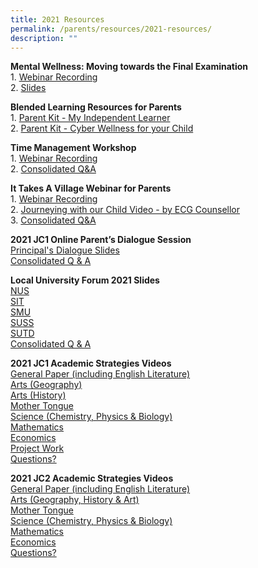 ```yaml
---
title: 2021 Resources
permalink: /parents/resources/2021-resources/
description: ""
---
```



<p><strong>Mental Wellness: Moving towards the Final Examination<br /></strong>1.&nbsp;<a href="https://vimeo.com/586551728/133797efab" target="_blank" rel="noopener">Webinar Recording</a><br />2.&nbsp;<a href="https://standrewsjc-moe-edu-sg-admin.cwp.sg/qql/slot/u674/revamp2021/parents/resources/Moving%20towards%20the%20Final%20Examination/moving%20towards%20%20year%20end%20examinations%203.pdf" target="_blank" rel="noopener">Slides</a></p>
<p><strong>Blended Learning Resources for Parents<br /></strong>1.&nbsp;<a href="https://standrewsjc-moe-edu-sg-admin.cwp.sg/qql/slot/u674/revamp2021/parents/resources/Blended%20Learning%20Resources%20for%20Parents/MOE%20resource%20for%20BL_my-independent-learner.pdf" target="_blank" rel="noopener">Parent Kit - My Independent Learner</a><br />2.&nbsp;<a href="https://standrewsjc-moe-edu-sg-admin.cwp.sg/qql/slot/u674/revamp2021/parents/resources/Blended%20Learning%20Resources%20for%20Parents/MOE%20resource%20for%20BL_cyber-wellness-for-your-child.pdf" target="_blank" rel="noopener">Parent Kit - Cyber Wellness for your Child</a></p>
<p><strong>Time Management Workshop<br /></strong>1.&nbsp;<a href="https://vimeo.com/558453672/0da90037d4" target="_blank" rel="noopener">Webinar Recording</a><br />2.&nbsp;<a href="https://standrewsjc-moe-edu-sg-admin.cwp.sg/qql/slot/u674/revamp2021/parents/resources/Time%20Management%20Workshop/QnA_for_PSG_Workshop_edited_final.pdf" target="_blank" rel="noopener">Consolidated Q&amp;A</a></p>
<p><strong>It Takes A Village Webinar for Parents<br /></strong>1.&nbsp;<a href="https://vimeo.com/543488246/9162ea07de" target="_blank" rel="noopener">Webinar Recording</a><br />2.&nbsp;<a href="https://vimeo.com/547360492/2e526f670f" target="_blank" rel="noopener">Journeying with our Child Video - by ECG Counsellor</a><br />3.&nbsp;<a href="https://standrewsjc-moe-edu-sg-admin.cwp.sg/qql/slot/u674/revamp2021/parents/resources/It%20Takes%20A%20Village%20Webinar%20for%20Parents/QA.pdf" target="_blank" rel="noopener">Consolidated Q&amp;A</a></p>
<p><strong>2021 JC1 Online Parent&rsquo;s Dialogue Session<br /></strong><a href="/files/JC1%20Parents%20Dialogue/2021_j1_principal_dialogue_slides.pdf" target="_blank" rel="noopener">Principal's Dialogue Slides</a><br /><a href=/files/2021_JC1_Parents_Dialogue_QnA.pdf" target="_blank" rel="noopener">Consolidated Q &amp; A</a></p>
<p><strong>Local University Forum 2021 Slides<br /></strong><a href="https://standrewsjc-moe-edu-sg-admin.cwp.sg/qql/slot/u674/revamp2021/parents/resources/Local%20University%20Forum%202021%20Slides/LUF_NUS.pdf" target="_blank" rel="noopener">NUS</a><br /><a href="https://standrewsjc-moe-edu-sg-admin.cwp.sg/qql/slot/u674/revamp2021/parents/resources/Local%20University%20Forum%202021%20Slides/LUF_SIT.pdf" target="_blank" rel="noopener">SIT</a><br /><a href="https://standrewsjc-moe-edu-sg-admin.cwp.sg/qql/slot/u674/revamp2021/parents/resources/Local%20University%20Forum%202021%20Slides/LUF_SMU.pdf" target="_blank" rel="noopener">SMU</a><br /><a href="https://standrewsjc-moe-edu-sg-admin.cwp.sg/qql/slot/u674/revamp2021/parents/resources/Local%20University%20Forum%202021%20Slides/LUF_SUSS.pdf" target="_blank" rel="noopener">SUSS</a><br /><a href="https://standrewsjc-moe-edu-sg-admin.cwp.sg/qql/slot/u674/revamp2021/parents/resources/Local%20University%20Forum%202021%20Slides/LUF_SUTD.pdf" target="_blank" rel="noopener">SUTD</a><br /><a href="https://standrewsjc-moe-edu-sg-admin.cwp.sg/qql/slot/u674/revamp2021/parents/resources/Local%20University%20Forum%202021%20Slides/LUF%202021_QA_updated.pdf" target="_blank" rel="noopener">Consolidated Q &amp; A</a></p>
<p><strong>2021 JC1 Academic Strategies Videos<br /></strong><a href="https://vimeo.com/539034062" target="_blank" rel="noopener">General Paper (including English Literature)</a><br /><a href="https://drive.google.com/file/d/1lWUA_TFxvwrCPHfNqzWghvpcN0kDAvRI/view" target="_blank" rel="noopener">Arts (Geography)</a><br /><a href="https://vimeo.com/user3429331/review/436830035/b6010b7392" target="_blank" rel="noopener">Arts (History)</a><br /><a href="https://vimeo.com/539520067/33dbe2da00" target="_blank" rel="noopener">Mother Tongue</a><br /><a href="https://vimeo.com/537579935/223e390f06" target="_blank" rel="noopener">Science (Chemistry, Physics &amp; Biology)</a><br /><a href="https://vimeo.com/539547419/6c9fc79c81" target="_blank" rel="noopener">Mathematics</a><br /><a href="https://vimeo.com/537095419" target="_blank" rel="noopener">Economics</a><br /><a href="https://drive.google.com/file/d/1qgUKZIg837kp_aTOgCx70l0oHXZjV6yB/view" target="_blank" rel="noopener">Project Work</a><br /><a href="http://www.tinyurl.com/ACREQA" target="_blank" rel="noopener">Questions?</a></p>
<p><strong>2021 JC2 Academic Strategies Videos<br /></strong><a href="https://vimeo.com/539034062" target="_blank" rel="noopener">General Paper (including English Literature)</a><br /><a href="https://vimeo.com/539957224/f3e5ca48ce" target="_blank" rel="noopener">Arts (Geography, History &amp; Art)</a><br /><a href="https://vimeo.com/539520067/33dbe2da00" target="_blank" rel="noopener">Mother Tongue</a><br /><a href="https://vimeo.com/539779007/3b44fa0d1f" target="_blank" rel="noopener">Science (Chemistry, Physics &amp; Biology)</a><br /><a href="https://vimeo.com/539547165/2c705fab1e" target="_blank" rel="noopener">Mathematics</a><br /><a href="https://vimeo.com/536178479/7e5335f819" target="_blank" rel="noopener">Economics</a><br /><a href="http://www.tinyurl.com/ACREQA" target="_blank" rel="noopener">Questions?</a></p>